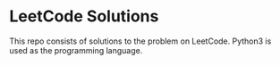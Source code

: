 # LeetCode Solutions
This repo consists of solutions to the problem on LeetCode. Python3 is used as the programming language.
